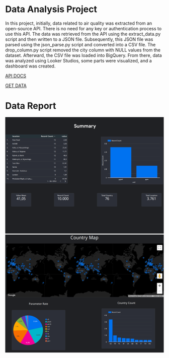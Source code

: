 # Data Analysis Project

<p>In this project, initially, data related to air quality was extracted from an open-source API. There is no need for any key or authentication process to use this API. The data was retrieved from the API using the extract_data.py script and then written to a JSON file. Subsequently, this JSON file was parsed using the json_parse.py script and converted into a CSV file. The drop_column.py script removed the city column with NULL values from the dataset. Afterward, the CSV file was loaded into BigQuery. From there, data was analyzed using Looker Studios, some parts were visualized, and a dashboard was created.</p>

<a href="https://docs.openaq.org/docs" target="_blank">API DOCS</a>

<a href="https://docs.openaq.org/reference/measurements_get_v2_measurements_get" target="_blank">GET DATA</a>

<h1>Data Report</h1>
<img src="img/1.png">
<img src="img/2.png">